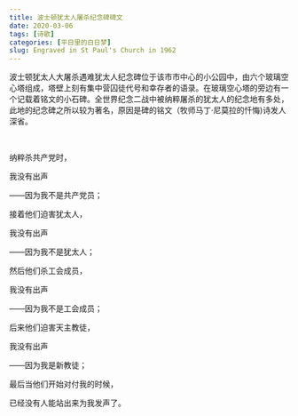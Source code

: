 ```yaml
---
title: 波士顿犹太人屠杀纪念碑碑文 
date: 2020-03-06
tags: [诗歌]
categories: [平日里的白日梦]
slug: Engraved in St Paul's Church in 1962
---
```


波士顿犹太人大屠杀遇难犹太人纪念碑位于该市市中心的小公园中，由六个玻璃空心塔组成，塔壁上刻有集中营囚徒代号和幸存者的语录。在玻璃空心塔的旁边有一个记载着铭文的小石碑。全世界纪念二战中被纳粹屠杀的犹太人的纪念地有多处，此地的纪念碑之所以较为著名，原因是碑的铭文（牧师马丁·尼莫拉的忏悔)诗发人深省。

<br>

纳粹杀共产党时，

我没有出声

——因为我不是共产党员；

接着他们迫害犹太人，

我没有出声

——因为我不是犹太人；

然后他们杀工会成员，

我没有出声

——因为我不是工会成员；

后来他们迫害天主教徒，

我没有出声

——因为我是新教徒；

最后当他们开始对付我的时候，

已经没有人能站出来为我发声了。





